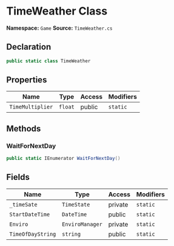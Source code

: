 # TimeWeather Class

**Namespace:** `Game`
**Source:** `TimeWeather.cs`

## Declaration

```csharp
public static class TimeWeather
```

## Properties

| Name | Type | Access | Modifiers |
|------|------|--------|-----------|
| `TimeMultiplier` | `float` | public | `static` |

## Methods

### WaitForNextDay

```csharp
public static IEnumerator WaitForNextDay()
```

## Fields

| Name | Type | Access | Modifiers |
|------|------|--------|-----------|
| `_timeSate` | `TimeState` | private | `static` |
| `StartDateTime` | `DateTime` | public | `static` |
| `Enviro` | `EnviroManager` | private | `static` |
| `TimeOfDayString` | `string` | public | `static` |

